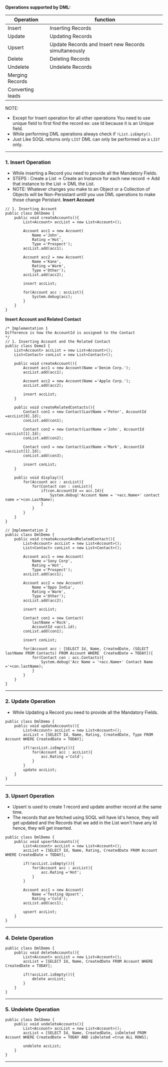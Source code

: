 **Operations supported by DML:**

| Operation        | function                                    |
| ---------------- | ------------------------------------------- |
| Insert           | Inserting Records                           |
| Update           | Updating Records                            |
| Upsert           | Update Records and Insert new Records simultaneously|
| Delete           | Deleting Records                            |
| Undelete         | Undelete Records                            |
| Merging Records  |                                             |
| Converting leads |                                             |

NOTE: 
- Except for Insert operation for all other operations You need to use unique field to first find the record ex: use Id because it is an Unique field.
- While performing DML operations always check if `!List.isEmpty()`.
- Just Like SOQL returns only `LIST` DML can only be performed on a `LIST` only.
___
### 1. Insert Operation
- While inserting a Record you need to provide all the Mandatory Fields.
- STEPS : Create a List &rarr; Create an Instance for each new record &rarr; Add that instance to the List &rarr; DML the List.
- NOTE: Whatever changes you make to an Object or a Collection of Objects will be Non-Persistant untill you use DML operations to make those change Peristant.
**Insert Account**
```apex
// 1. Inserting Account
public class DmlDemo {
    public void createAccounts(){
        List<Account> accList = new List<Account>();
        
        Account acc1 = new Account(
            Name ='John',
            Rating ='Hot',
            Type ='Prospect');
        accList.add(acc1);
        
        Account acc2 = new Account(
            Name ='Kane',
            Rating ='Warm',
            Type ='Other');
        accList.add(acc2);
        
        insert accList;
        
        for(Account acc : accList){
            System.debug(acc);
        }
    }
}
```
**Insert Account and Related Contact**
```apex
/* Implementation 1 
Difference is how the AccountId is assigned to the Contact
*/
// 1. Inserting Account and the Related Contact
public class Demo3 {
    List<Account> accList = new List<Account>();
    List<Contact> conList = new List<Contact>();
    
    public void createAccount(){
        Account acc1 = new Account(Name ='Denim Corp.');
        accList.add(acc1);
        
        Account acc2 = new Account(Name ='Apple Corp.');
        accList.add(acc2);
        
        insert accList;
    }
    
    public void createRelatedContacts(){
        Contact con1 = new Contact(LastName ='Peter', AccountId =accList[0].Id);
        conList.add(con1);
        
        Contact con2 = new Contact(LastName ='John', AccountId =accList[1].Id);
        conList.add(con2);
        
        Contact con3 = new Contact(LastName ='Mark', AccountId =accList[1].Id);
        conList.add(con3);
        
        insert conList;
    }

    public void display(){
        for(Account acc : accList){
            for(Contact con : conList){
                if(con.AccountId == acc.Id){
                    System.debug('Account Name = '+acc.Name+' contact name ='+con.LastName);
                }
            }
        }
    }
}

// Implementation 2
public class DmlDemo {
    public void createAccountAndRelatedContact(){
        List<Account> accList = new List<Account>();
        List<Contact> conList = new List<Contact>();
        
        Account acc1 = new Account(
            Name ='Sony Corp',
            Rating ='Hot',
            Type ='Prospect');
        accList.add(acc1);
        
        Account acc2 = new Account(
            Name ='Oppo India',
            Rating ='Warm',
            Type ='Other');
        accList.add(acc2);
        
        insert accList;
        
        Contact con1 = new Contact(
            lastName ='Rock',
            AccountId =acc1.id);
        conList.add(con1);
        
        insert conList;
        
        for(Account acc : [SELECT Id, Name, CreatedDate, (SELECT lastName FROM Contacts) FROM Account WHERE  CreatedDate = TODAY]){
            for(Contact con : acc.Contacts){
                System.debug('Acc Name = '+acc.Name+' Contact Name ='+con.lastName);
            }
        }
    }
}
```
___
### 2. Update Operation
- While Updating a Record you need to provide all the Mandatory Fields.
```apex
public class DmlDemo {
    public void updateAccounts(){
        List<Account> accList = new List<Account>();
        accList = [SELECT Id, Name, Rating, CreatedDate, Type FROM Account WHERE CreatedDate = TODAY];
        
        if(!accList.isEmpty()){
            for(Account acc : accList){
                acc.Rating ='Cold';
            }
        }
        update accList;
    }
}
```
___
### 3. Upsert Operation
- Upsert is used to create 1 record and update another record at the same time.
- The records that are fetched using SOQL will have Id's hence, they will get updated and the Records that we add in the List won't have any Id hence, they will get inserted.
```apex
public class DmlDemo {
    public void upsertAccounts(){
        List<Account> accList = new List<Account>();
        accList = [SELECT Id, Name, Rating, CreatedDate FROM Account WHERE CreatedDate = TODAY];
        
        if(!accList.isEmpty()){
            for(Account acc : accList){
                acc.Rating ='Hot';
            }
        }
        
        Account acc1 = new Account(
            Name ='Testing Upsert',
            Rating ='Cold');
        accList.add(acc1);
        
        upsert accList;
    }
}
```
___
### 4. Delete Operation
```apex
public class DmlDemo {
    public void deleteAccounts(){
        List<Account> accList = new List<Account>();
        accList = [SELECT Id, Name, CreatedDate FROM Account WHERE CreatedDate = TODAY];
        
        if(!accList.isEmpty()){
            delete accList;
        }
    }
}
```
___
### 5. Undelete Operation
```apex
public class DmlDemo {
    public void undeleteAccounts(){
        List<Account> accList = new List<Account>();
        accList = [SELECT Id, Name, CreatedDate, isDeleted FROM Account WHERE CreatedDate = TODAY AND isDeleted =true ALL ROWS];
        
        undelete accList;
    }
}
```
___
